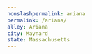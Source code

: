```yaml
---
﻿nonslashpermalink: ariana
permalink: /ariana/
alley: Ariana
city: Maynard
state: Massachusetts
---
```

